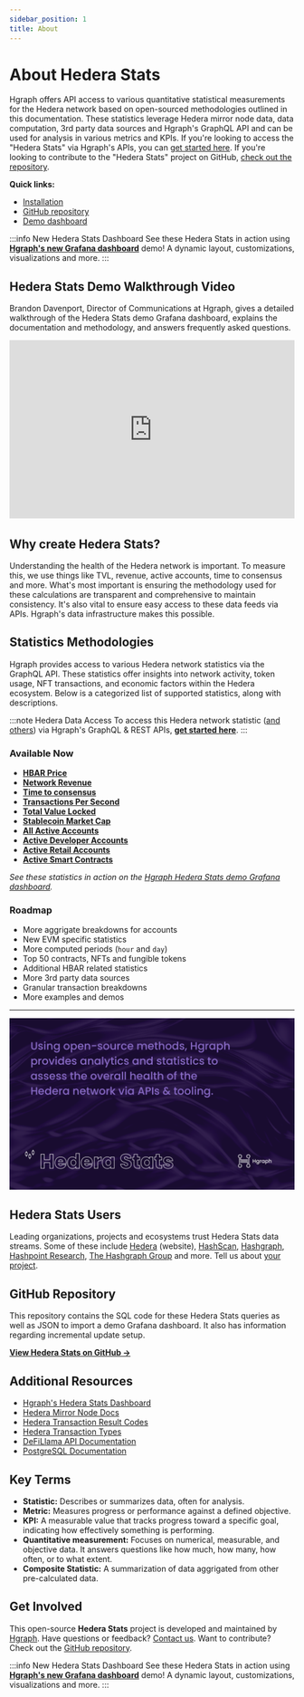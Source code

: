 ```yaml
---
sidebar_position: 1
title: About
---
```


# About Hedera Stats

Hgraph offers API access to various quantitative statistical measurements for the Hedera network based on open-sourced methodologies outlined in this documentation. These statistics leverage Hedera mirror node data, data computation, 3rd party data sources and Hgraph's GraphQL API and can be used for analysis in various metrics and KPIs. If you're looking to access the "Hedera Stats" via Hgraph's APIs, you can [get started here](https://hgraph.com/hedera). If you're looking to contribute to the "Hedera Stats" project on GitHub, [check out the repository](https://github.com/hgraph-io/hedera-stats).

**Quick links:**

- [Installation](installation)
- [GitHub repository](https://github.com/hgraph-io/hedera-stats)
- [Demo dashboard](https://hgraph.com/hedera/stats)

:::info New Hedera Stats Dashboard
See these Hedera Stats in action using **[Hgraph's new Grafana dashboard](https://hgraph.com/hedera/stats)** demo! A dynamic layout, customizations, visualizations and more.
:::

## Hedera Stats Demo Walkthrough Video

Brandon Davenport, Director of Communications at Hgraph, gives a detailed walkthrough of the Hedera Stats demo Grafana dashboard, explains the documentation and methodology, and answers frequently asked questions.

<iframe
  width="100%"
  height="315"
  src="https://www.youtube.com/embed/8yWw7wZ0H64"
  title="Hedera Stats Demo Grafana Dashboard Walkthrough"
  frameborder="0"
  allow="accelerometer; autoplay; clipboard-write; encrypted-media; gyroscope; picture-in-picture"
  allowfullscreen></iframe>

## Why create Hedera Stats?

Understanding the health of the Hedera network is important. To measure this, we use things like TVL, revenue, active accounts, time to consensus and more. What's most important is ensuring the methodology used for these calculations are transparent and comprehensive to maintain consistency. It's also vital to ensure easy access to these data feeds via APIs. Hgraph's data infrastructure makes this possible.

## Statistics Methodologies

Hgraph provides access to various Hedera network statistics via the GraphQL API. These statistics offer insights into network activity, token usage, NFT transactions, and economic factors within the Hedera ecosystem. Below is a categorized list of supported statistics, along with descriptions.

:::note Hedera Data Access
To access this Hedera network statistic ([and others](/category/hedera-stats/)) via Hgraph's GraphQL & REST APIs, **[get started here](https://www.hgraph.com/hedera)**.
:::

### Available Now

- **[HBAR Price](hbar-price)**
- **[Network Revenue](revenue)**
- **[Time to consensus](time-to-consensus)**
- **[Transactions Per Second](transactions-per-second)**
- **[Total Value Locked](total-value-locked)**
- **[Stablecoin Market Cap](stablecoin-market-cap)**
- **[All Active Accounts](active-accounts)**
- **[Active Developer Accounts](developer-accounts)**
- **[Active Retail Accounts](retail-accounts)**
- **[Active Smart Contracts](active-contracts)**

*See these statistics in action on the [Hgraph Hedera Stats demo Grafana dashboard](https://hgraph.com/hedera/stats).*

### Roadmap

- More aggrigate breakdowns for accounts
- New EVM specific statistics
- More computed periods (`hour` and `day`)
- Top 50 contracts, NFTs and fungible tokens
- Additional HBAR related statistics
- More 3rd party data sources
- Granular transaction breakdowns
- More examples and demos

---

![image](Hedera-Stats_Social-Card-2.png)

## Hedera Stats Users

Leading organizations, projects and ecosystems trust Hedera Stats data streams. Some of these include [Hedera](https://hedera.com) (website), [HashScan](https://hashscan.io), [Hashgraph](https://www.hashgraph.com), [Hashpoint Research](https://www.hashpoint.io), [The Hashgraph Group](https://www.hashgraph-group.com) and more. Tell us about [your project](https://forms.gle/DGS8cPMWxcRc6jCM8).

## GitHub Repository

This repository contains the SQL code for these Hedera Stats queries as well as JSON to import a demo Grafana dashboard. It also has information regarding incremental update setup.

**[View Hedera Stats on GitHub →](https://github.com/hgraph-io/hedera-stats)**

## Additional Resources

- [Hgraph's Hedera Stats Dashboard](https://hgraph.com/hedera/stats)
- [Hedera Mirror Node Docs](https://docs.hedera.com/hedera/core-concepts/mirror-nodes)
- [Hedera Transaction Result Codes](https://github.com/hashgraph/hedera-mirror-node/blob/main/hedera-mirror-rest/model/transactionResult.js)
- [Hedera Transaction Types](https://github.com/hashgraph/hedera-mirror-node/blob/main/hedera-mirror-rest/model/transactionType.js)
- [DeFiLlama API Documentation](https://defillama.com/docs/api)
- [PostgreSQL Documentation](https://www.postgresql.org/docs/current/)

## Key Terms

- **Statistic:** Describes or summarizes data, often for analysis.
- **Metric:** Measures progress or performance against a defined objective.
- **KPI:** A measurable value that tracks progress toward a specific goal, indicating how effectively something is performing.
- **Quantitative measurement:** Focuses on numerical, measurable, and objective data. It answers questions like how much, how many, how often, or to what extent.
- **Composite Statistic:** A summarization of data aggrigated from other pre-calculated data.

## Get Involved

This open-source **Hedera Stats** project is developed and maintained by [Hgraph](https://hgraph.com). Have questions or feedback? [Contact us](/overview/contact). Want to contribute? Check out the [GitHub repository](https://github.com/hgraph-io/hedera-stats).

:::info New Hedera Stats Dashboard
See these Hedera Stats in action using **[Hgraph's new Grafana dashboard](https://hgraph.com/hedera/stats)** demo! A dynamic layout, customizations, visualizations and more.
:::